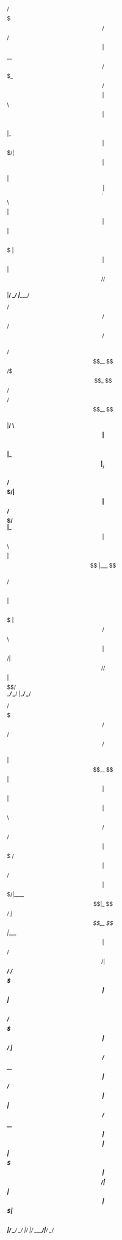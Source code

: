  
  /$$$$$$$   /$$$$$$    /$$                                 
 | $$__  $$ /$$$_  $$ /$$$$                                 
 | $$  \ $$| $$$$\ $$|_  $$                                 
 | $$$$$$$/| $$ $$ $$  | $$                                 
 | $$____/ | $$\ $$$$  | $$                                 
 | $$      | $$ \ $$$  | $$                                 
 | $$      |  $$$$$$/ /$$$$$$                               
 |__/       \______/ |______/                               
                                                            
                                                            
                                                            
   /$$$$$$   /$$$$$$    /$$    /$$$$$$                      
  /$$__  $$ /$$$_  $$ /$$$$   /$$__  $$                     
 |__/  \ $$| $$$$\ $$|_  $$  |__/  \ $$                     
    /$$$$$/| $$ $$ $$  | $$     /$$$$$/                     
   |___  $$| $$\ $$$$  | $$    |___  $$                     
  /$$  \ $$| $$ \ $$$  | $$   /$$  \ $$                     
 |  $$$$$$/|  $$$$$$/ /$$$$$$|  $$$$$$/                     
  \______/  \______/ |______/ \______/                      
                                                            
                                                            
                                                            
  /$$$$$$$             /$$     /$$                 /$$      
 | $$__  $$           | $$    | $$                | $$      
 | $$  \ $$ /$$$$$$  /$$$$$$  | $$$$$$$   /$$$$$$ | $$   /$$
 | $$$$$$$/|____  $$|_  $$_/  | $$__  $$ |____  $$| $$  /$$/
 | $$____/  /$$$$$$$  | $$    | $$  \ $$  /$$$$$$$| $$$$$$/ 
 | $$      /$$__  $$  | $$ /$$| $$  | $$ /$$__  $$| $$_  $$ 
 | $$     |  $$$$$$$  |  $$$$/| $$  | $$|  $$$$$$$| $$ \  $$
 |__/      \_______/   \___/  |__/  |__/ \_______/|__/  \__/
                                                            
                                                            
                                                            
 
